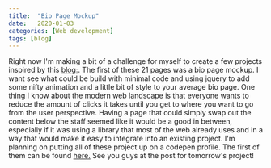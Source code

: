 ```yaml
---
title:  "Bio Page Mockup"
date:   2020-01-03
categories: [Web development]
tags: [blog]
---
```

Right now I'm making a bit of a challenge for myself to create a few projects inspired by this [blog:](https://hackernoon.com/remote-freelance-web-development-job-no-portfolio-2f871f298cbb).
The first of these 21 pages was a bio page mockup. I want see what could be build with minimal code and using jquery
to add some nifty animation and a little bit of style to your average bio page.
One thing I know about the modern web landscape is that everyone wants to reduce the amount of clicks it takes until you get
to where you want to go from the user perspective. Having a page that could simply swap out the content below the staff seemed
like it would be a good in between, especially if it was using a library that most of the web already uses
and in a way that would make it easy to integrate into an existing project.
I'm planning on putting all of these project up on a codepen profile. The first of them can be found [here.](https://codepen.io/cameroncrobinson/pen/bGNKGGm)
See you guys at the post for tomorrow's project!
